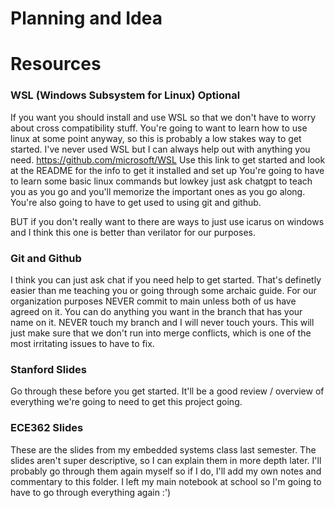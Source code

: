 # Planning and Idea 


# Resources 
### WSL (Windows Subsystem for Linux) **Optional**
If you want you should install and use WSL so that we don't have to worry about cross compatibility stuff. You're going to want to learn how to use linux at some point anyway, so this is probably a low stakes way to get started. I've never used WSL but I can always help out with anything you need. 
https://github.com/microsoft/WSL
Use this link to get started and look at the README for the info to get it installed and set up 
You're going to have to learn some basic linux commands but lowkey just ask chatgpt to teach you as you go and you'll memorize the important ones as you go along. You're also going to have to get used to using git and github. 

BUT if you don't really want to there are ways to just use icarus on windows and I think this one is better than verilator for our purposes. 

### Git and Github
I think you can just ask chat if you need help to get started. That's definetly easier than me teaching you or going through some archaic guide. 
For our organization purposes NEVER commit to main unless both of us have agreed on it. You can do anything you want in the branch that has your name on it. NEVER touch my branch and I will never touch yours. This will just make sure that we don't run into merge conflicts, which is one of the most irritating issues to have to fix.

### Stanford Slides 
Go through these before you get started. It'll be a good review / overview of everything we're going to need to get this project going. 

### ECE362 Slides
These are the slides from my embedded systems class last semester. The slides aren't super descriptive, so I can explain them in more depth later. I'll probably go through them again myself so if I do, I'll add my own notes and commentary to this folder. I left my main notebook at school so I'm going to have to go through everything again :')


